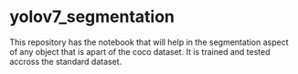 # yolov7_segmentation
This repository has the notebook that will help in the segmentation aspect of any object that is apart of the coco dataset. It is trained and tested accross the standard dataset.

